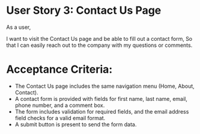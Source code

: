 # User Story 3: Contact Us Page

As a user,

I want to visit the Contact Us page and be able to fill out a contact form,
So that I can easily reach out to the company with my questions or comments.

# Acceptance Criteria:

- The Contact Us page includes the same navigation menu (Home, About, Contact).
- A contact form is provided with fields for first name, last name, email, phone number, and a comment box.
- The form includes validation for required fields, and the email address field checks for a valid email format.
- A submit button is present to send the form data.